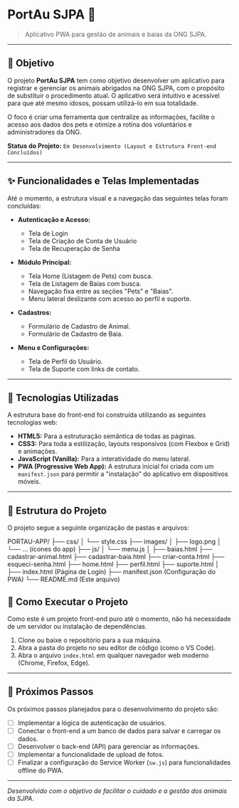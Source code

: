# PortAu SJPA 🐾

> Aplicativo PWA para gestão de animais e baias da ONG SJPA.

---

## 🎯 Objetivo

O projeto **PortAu SJPA** tem como objetivo desenvolver um aplicativo para registrar e gerenciar os animais abrigados na ONG SJPA, com o propósito de substituir o procedimento atual. O aplicativo será intuitivo e acessível para que até mesmo idosos, possam utilizá-lo em sua totalidade.

O foco é criar uma ferramenta que centralize as informações, facilite o acesso aos dados dos pets e otimize a rotina dos voluntários e administradores da ONG.

**Status do Projeto:** `Em Desenvolvimento (Layout e Estrutura Front-end Concluídos)`

---

## ✨ Funcionalidades e Telas Implementadas

Até o momento, a estrutura visual e a navegação das seguintes telas foram concluídas:

* **Autenticação e Acesso:**
    * Tela de Login
    * Tela de Criação de Conta de Usuário
    * Tela de Recuperação de Senha

* **Módulo Principal:**
    * Tela Home (Listagem de Pets) com busca.
    * Tela de Listagem de Baias com busca.
    * Navegação fixa entre as seções "Pets" e "Baias".
    * Menu lateral deslizante com acesso ao perfil e suporte.

* **Cadastros:**
    * Formulário de Cadastro de Animal.
    * Formulário de Cadastro de Baia.

* **Menu e Configurações:**
    * Tela de Perfil do Usuário.
    * Tela de Suporte com links de contato.

---

## 🚀 Tecnologias Utilizadas

A estrutura base do front-end foi construída utilizando as seguintes tecnologias web:

* **HTML5:** Para a estruturação semântica de todas as páginas.
* **CSS3:** Para toda a estilização, layouts responsivos (com Flexbox e Grid) e animações.
* **JavaScript (Vanilla):** Para a interatividade do menu lateral.
* **PWA (Progressive Web App):** A estrutura inicial foi criada com um `manifest.json` para permitir a "instalação" do aplicativo em dispositivos móveis.

---

## 📁 Estrutura do Projeto

O projeto segue a seguinte organização de pastas e arquivos:

PORTAU-APP/
├── css/
│   └── style.css
├── images/
│   ├── logo.png
│   └── ... (ícones do app)
├── js/
│   └── menu.js
│
├── baias.html
├── cadastrar-animal.html
├── cadastrar-baia.html
├── criar-conta.html
├── esqueci-senha.html
├── home.html
├── perfil.html
├── suporte.html
│
├── index.html       (Página de Login)
├── manifest.json    (Configuração do PWA)
└── README.md        (Este arquivo)


## 🏃 Como Executar o Projeto

Como este é um projeto front-end puro até o momento, não há necessidade de um servidor ou instalação de dependências.

1.  Clone ou baixe o repositório para a sua máquina.
2.  Abra a pasta do projeto no seu editor de código (como o VS Code).
3.  Abra o arquivo `index.html` em qualquer navegador web moderno (Chrome, Firefox, Edge).

---

## 🔮 Próximos Passos

Os próximos passos planejados para o desenvolvimento do projeto são:

* [ ] Implementar a lógica de autenticação de usuários.
* [ ] Conectar o front-end a um banco de dados para salvar e carregar os dados.
* [ ] Desenvolver o back-end (API) para gerenciar as informações.
* [ ] Implementar a funcionalidade de upload de fotos.
* [ ] Finalizar a configuração do Service Worker (`sw.js`) para funcionalidades offline do PWA.

---

_Desenvolvido com o objetivo de facilitar o cuidado e a gestão dos animais da SJPA._